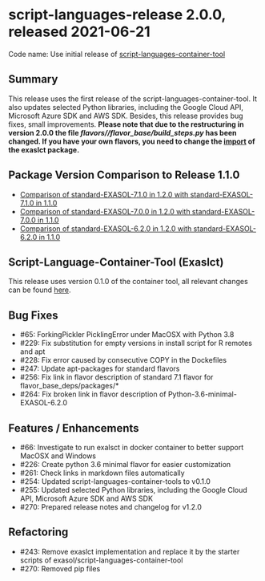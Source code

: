 # script-languages-release 2.0.0, released 2021-06-21

Code name: Use initial release of [script-languages-container-tool](https://github.com/exasol/script-languages-container-tool)

## Summary

This release uses the first release of the script-languages-container-tool. It also updates selected Python libraries, including the Google Cloud API, Microsoft Azure SDK and AWS SDK. Besides, this release provides bug fixes, small improvements.
**Please note that due to the restructuring in version 2.0.0 the file *flavors/<flavor>/flavor_base/build_steps.py* has been changed. If you have your own flavors, you need to change the [import](https://github.com/exasol/script-languages-release/blob/5f6dede5ce18c648b1660bbe58af081f9467a982/flavors/standard-EXASOL-7.1.0/flavor_base/build_steps.py#L3) of the exaslct package.**

## Package Version Comparison to Release 1.1.0

* [Comparison of standard-EXASOL-7.1.0 in 1.2.0 with standard-EXASOL-7.1.0 in 1.1.0](package_diffs/2.0.0/diff_standard-EXASOL-7.1.0_standard-EXASOL-7.1.0/README.md)
* [Comparison of standard-EXASOL-7.0.0 in 1.2.0 with standard-EXASOL-7.0.0 in 1.1.0](package_diffs/2.0.0/diff_standard-EXASOL-7.0.0_standard-EXASOL-7.0.0/README.md)
* [Comparison of standard-EXASOL-6.2.0 in 1.2.0 with standard-EXASOL-6.2.0 in 1.1.0](package_diffs/2.0.0/diff_standard-EXASOL-6.2.0_standard-EXASOL-6.2.0/README.md)

## Script-Language-Container-Tool (Exaslct)

This release uses version 0.1.0 of the container tool, all relevant changes can be found [here](https://github.com/exasol/script-languages-container-tool/releases/tag/0.1.0).

## Bug Fixes

  - #65: ForkingPickler PicklingError under MacOSX with Python 3.8
  - #229: Fix substitution for empty versions in install script for R remotes and apt
  - #228: Fix error caused by consecutive COPY in the Dockefiles
  - #247: Update apt-packages for standard flavors
  - #256: Fix link in flavor description of standard 7.1 flavor for flavor_base_deps/packages/*
  - #264: Fix broken link in flavor description of Python-3.6-minimal-EXASOL-6.2.0


## Features / Enhancements

  - #66: Investigate to run exalsct in docker container to better support MacOSX and Windows
  - #226: Create python 3.6 minimal flavor for easier customization
  - #261: Check links in markdown files automatically
  - #254: Updated script-languages-container-tools to v0.1.0
  - #255: Updated selected Python libraries, including the Google Cloud API, Microsoft Azure SDK and AWS SDK
  - #270: Prepared release notes and changelog for v1.2.0


## Refactoring

  - #243: Remove exaslct implementation and replace it by the starter scripts of exasol/script-languages-container-tool
  - #270: Removed pip files